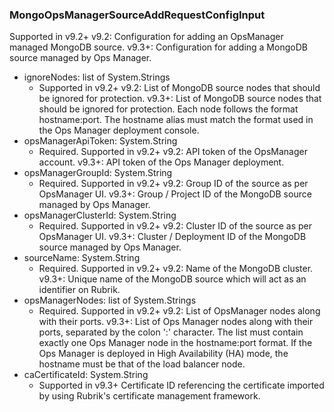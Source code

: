 ### MongoOpsManagerSourceAddRequestConfigInput
Supported in v9.2+
v9.2: Configuration for adding an OpsManager managed MongoDB source.
v9.3+: Configuration for adding a MongoDB source managed by Ops Manager.

- ignoreNodes: list of System.Strings
  - Supported in v9.2+
v9.2: List of MongoDB source nodes that should be ignored for protection.
v9.3+: List of MongoDB source nodes that should be ignored for protection. Each node follows the format hostname:port. The hostname alias must match the format used in the Ops Manager deployment console.
- opsManagerApiToken: System.String
  - Required. Supported in v9.2+
v9.2: API token of the OpsManager account.
v9.3+: API token of the Ops Manager deployment.
- opsManagerGroupId: System.String
  - Required. Supported in v9.2+
v9.2: Group ID of the source as per OpsManager UI.
v9.3+: Group / Project ID of the MongoDB source managed by Ops Manager.
- opsManagerClusterId: System.String
  - Required. Supported in v9.2+
v9.2: Cluster ID of the source as per OpsManager UI.
v9.3+: Cluster / Deployment ID of the MongoDB source managed by Ops Manager.
- sourceName: System.String
  - Required. Supported in v9.2+
v9.2: Name of the MongoDB cluster.
v9.3+: Unique name of the MongoDB source which will act as an identifier on Rubrik.
- opsManagerNodes: list of System.Strings
  - Required. Supported in v9.2+
v9.2: List of OpsManager nodes along with their ports.
v9.3+: List of Ops Manager nodes along with their ports, separated by the colon ':' character. The list must contain exactly one Ops Manager node in the hostname:port format. If the Ops Manager is deployed in High Availability (HA) mode, the hostname must be that of the load balancer node.
- caCertificateId: System.String
  - Supported in v9.3+
Certificate ID referencing the certificate imported by using Rubrik's certificate management framework.
